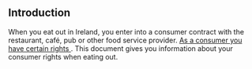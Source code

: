 ##  Introduction

When you eat out in Ireland, you enter into a consumer contract with the
restaurant, café, pub or other food service provider. [ As a consumer you have
certain rights ](/en/consumer/consumer-laws/your-consumer-rights/) . This
document gives you information about your consumer rights when eating out.
